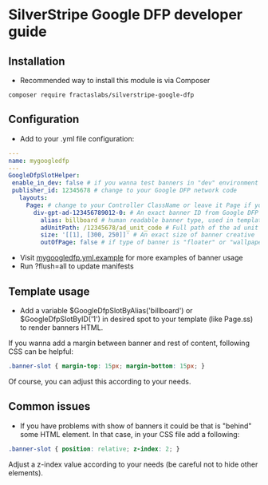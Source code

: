 # SilverStripe Google DFP developer guide

## Installation
  * Recommended way to install this module is via Composer
 ```
 composer require fractaslabs/silverstripe-google-dfp
 ```

## Configuration
  * Add to your .yml file configuration:
 ```yaml
 ---
 name: mygoogledfp
 ---
GoogleDfpSlotHelper:
  enable_in_dev: false # if you wanna test banners in "dev" environment change to true
  publisher_id: 12345678 # change to your Google DFP network code
    layouts:
      Page: # change to your Controller ClassName or leave it Page if you wanna apply banners on SiteTree
        div-gpt-ad-123456789012-0: # An exact banner ID from Google DFP system
          alias: billboard # human readable banner type, used in template for banner init
          adUnitPath: /12345678/ad_unit_code # Full path of the ad unit with the network code and ad unit code.
          size: '[[1], [300, 250]]' # An exact size of banner creative
          outOfPage: false # if type of banner is "floater" or "wallpaper", change to "true"
 ```
  * Visit [mygoogledfp.yml.example](https://github.com/fractaslabs/silverstripe-google-dfp/_config/mygoogledfp.yml.example)
  for more examples of banner usage
  * Run ?flush=all to update manifests


## Template usage
* Add a variable $GoogleDfpSlotByAlias('billboard') or $GoogleDfpSlotByID('1')
in desired spot to your template (like Page.ss) to render banners HTML.

If you wanna add a margin between banner and rest of content, following CSS can be
helpful:
```css
.banner-slot { margin-top: 15px; margin-bottom: 15px; }
```
Of course, you can adjust this according to your needs.


## Common issues
* If you have problems with show of banners it could be that is "behind" some HTML
element. In that case, in your CSS file add a following:
```css
.banner-slot { position: relative; z-index: 2; }
```
Adjust a z-index value according to your needs (be careful not to hide other elements).
